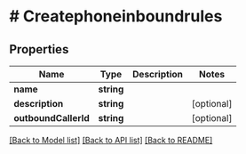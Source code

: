 # # Createphoneinboundrules

## Properties

Name | Type | Description | Notes
------------ | ------------- | ------------- | -------------
**name** | **string** |  |
**description** | **string** |  | [optional]
**outboundCallerId** | **string** |  | [optional]

[[Back to Model list]](../../README.md#models) [[Back to API list]](../../README.md#endpoints) [[Back to README]](../../README.md)

